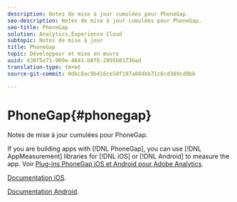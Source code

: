 ```yaml
---
description: Notes de mise à jour cumulées pour PhoneGap.
seo-description: Notes de mise à jour cumulées pour PhoneGap.
seo-title: PhoneGap
solution: Analytics,Experience Cloud
subtopic: Notes de mise à jour
title: PhoneGap
topic: Développeur et mise en œuvre
uuid: 430f5e71-909e-4841-b8fb-2895b01736ad
translation-type: tm+mt
source-git-commit: 0dbc8ac9b416ce50f197a884bb71c6cd389cd0bb

---
```



# PhoneGap{#phonegap}

Notes de mise à jour cumulées pour PhoneGap.

If you are building apps with [!DNL PhoneGap], you can use [!DNL AppMeasurement] libraries for [!DNL iOS] or [!DNL Android] to measure the app. Voir [Plug-ins PhoneGap iOS et Android pour Adobe Analytics](https://marketing.adobe.com/developer/gallery/beta-phonegap-ios-and-android-plug-ins-for-sitecatalyst).

[Documentation iOS](https://marketing.adobe.com/resources/help/en_US/sc/appmeasurement/ios/phonegap.html).

[Documentation Android](https://marketing.adobe.com/resources/help/en_US/sc/appmeasurement/android/phonegap.html).
